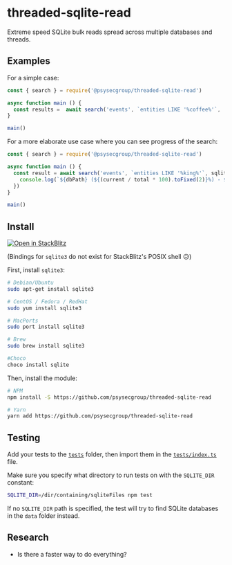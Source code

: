 # threaded-sqlite-read

Extreme speed SQLite bulk reads spread across multiple databases and threads.

## Examples

For a simple case:

```ts
const { search } = require('@psysecgroup/threaded-sqlite-read')

async function main () {
  const results =  await search('events', `entities LIKE '%coffee%'`, '/dir/containing/sqliteFiles')
}

main()
```

For a more elaborate use case where you can see progress of the search:

```ts
const { search } = require('@psysecgroup/threaded-sqlite-read')

async function main () {
  const result = await search('events', `entities LIKE '%king%'`, sqliteDir, (dbPath, current, total, rows) => {
    console.log(`${dbPath} (${(current / total * 100).toFixed(2)}%) - ${rows.length}`)
  })
}

main()
```

## Install

[![Open in StackBlitz](https://developer.stackblitz.com/img/open_in_stackblitz.svg)](https://stackblitz.com/github/psysecgroup/threaded-sqlite-read)

(Bindings for `sqlite3` do not exist for StackBlitz's POSIX shell 😥)

First, install `sqlite3`:

```bash
# Debian/Ubuntu
sudo apt-get install sqlite3

# CentOS / Fedora / RedHat
sudo yum install sqlite3

# MacPorts
sudo port install sqlite3

# Brew
sudo brew install sqlite3

#Choco
choco install sqlite
```

Then, install the module:

```bash
# NPM
npm install -S https://github.com/psysecgroup/threaded-sqlite-read

# Yarn
yarn add https://github.com/psysecgroup/threaded-sqlite-read
```

## Testing

Add your tests to the [`tests`](tests) folder, then import them in the [`tests/index.ts`](tests/index.ts) file.

Make sure you specify what directory to run tests on with the `SQLITE_DIR` constant:

```bash
SQLITE_DIR=/dir/containing/sqliteFiles npm test
```

If no `SQLITE_DIR` path is specified, the test will try to find SQLite databases in the `data` folder instead.

## Research

* Is there a faster way to do everything?